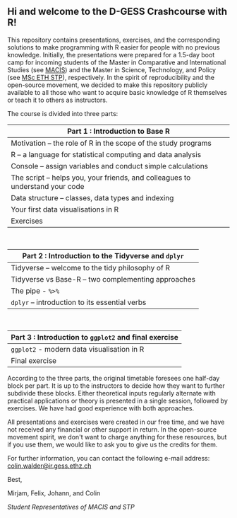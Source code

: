 ## Hi and welcome to the D-GESS Crashcourse with R! 

This repository contains presentations, exercises, and the corresponding solutions to make programming with R easier for people with no previous knowledge. Initially, the presentations were prepared for a 1.5-day boot camp for incoming students of the Master in Comparative and International Studies (see [MACIS](https://macis.gess.ethz.ch)) and the Master in Science, Technology, and Policy (see [MSc ETH STP](https://istp.ethz.ch/education/master.html)), respectively. In the spirit of reproducibility and the open-source movement, we decided to make this repository publicly available to all those who want to acquire basic knowledge of R themselves or teach it to others as instructors.

The course is divided into three parts:

| **Part 1 : Introduction to Base R**                                          |
|------------------------------------------------------------------------------|
| Motivation – the role of R in the scope of the study programs                |
| R – a language for statistical computing and data analysis                   |
| Console – assign variables and conduct simple calculations                   |
| The script – helps you, your friends, and colleagues to understand your code |
| Data structure – classes, data types and indexing                            |
| Your first data visualisations in R                                          |
| Exercises  

<br>

| **Part 2 : Introduction to the Tidyverse and `dplyr`** |   
|------------------------------------------------------- |
| Tidyverse – welcome to the tidy philosophy of R        |
| Tidyverse vs Base-R – two complementing approaches     |
| The pipe - `%>%`                                       |
| `dplyr` – introduction to its essential verbs          |

<br>

| **Part 3 : Introduction to `ggplot2` and final exercise** |
|-----------------------------------------------------------|
| `ggplot2` - modern data visualisation in R                |
| Final exercise                                            |


According to the three parts, the original timetable foresees one half-day block per part. It is up to the instructors to decide how they want to further subdivide these blocks. Either theoretical inputs regularly alternate with practical applications or theory is presented in a single session, followed by exercises. We have had good experience with both approaches. 

All presentations and exercises were created in our free time, and we have not received any financial or other support in return. In the open-source movement spirit, we don't want to charge anything for these resources, but if you use them, we would like to ask you to give us the credits for them. 

For further information, you can contact the following e-mail address: colin.walder@ir.gess.ethz.ch

Best, 

Mirjam, Felix, Johann, and Colin

*Student Representatives of MACIS and STP*